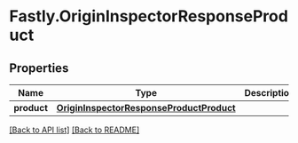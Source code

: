 # Fastly.OriginInspectorResponseProduct

## Properties

Name | Type | Description | Notes
------------ | ------------- | ------------- | -------------
**product** | [**OriginInspectorResponseProductProduct**](OriginInspectorResponseProductProduct.md) |  | [optional] 


[[Back to API list]](../../README.md#endpoints) [[Back to README]](../../README.md)
